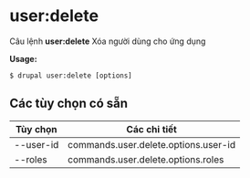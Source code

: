 # user:delete
Câu lệnh **user:delete** Xóa người dùng cho ứng dụng

**Usage:**
```
$ drupal user:delete [options] 
```

## Các tùy chọn có sẵn
Tùy chọn | Các chi tiết
-------|-------------
--user-id | commands.user.delete.options.user-id
--roles | commands.user.delete.options.roles
